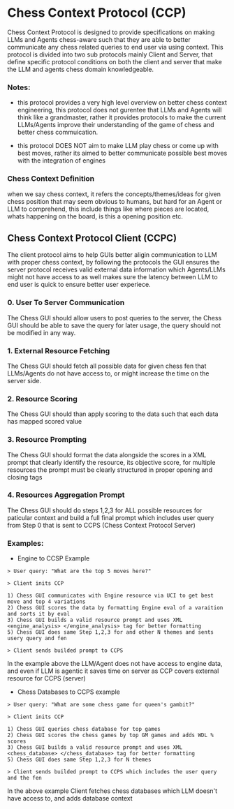 # Chess Context Protocol (CCP)

Chess Context Protocol is designed to provide specifications on making LLMs and Agents chess-aware such that
they are able to better communicate any chess related queries to end user via using context. This protocol
is divided into two sub protocols mainly Client and Server, that define specific protocol conditions on both 
the client and server that make the LLM and agents chess domain knowledgeable. 

### Notes:
- this protocol provides a very high level overview on better chess context engineering, this protocol does not gurentee that LLMs and Agents will think like a grandmaster, rather it provides protocols to make the current LLMs/Agents improve their understanding of the game of chess and better chess commuication.

- this protocol DOES NOT aim to make LLM play chess or come up with best moves, rather its aimed to better communicate possible best moves with the integration of engines

### Chess Context Definition
when we say chess context, it refers the concepts/themes/ideas for given chess position that may seem obvious to humans, but hard for an Agent or LLM to comprehend, this include things like where pieces are located, whats happening on the board, is this a opening position etc.

## Chess Context Protocol Client (CCPC)

The client protocol aims to help GUIs better aligin communication to LLM with proper chess context, by following the protocols the GUI ensures the server protocol receives valid external data information which Agents/LLMs might 
not have access to as well makes sure the latency between LLM to end user is quick to ensure better user experiece. 

### 0. User To Server Communication

The Chess GUI should allow users to post queries to the server, the Chess GUI should be able to save the query
for later usage, the query should not be modified in any way.

### 1. External Resource Fetching

The Chess GUI should fetch all possible data for given chess fen that LLMs/Agents do not have access to, or might increase the time on the server side. 

### 2. Resource Scoring

The Chess GUI should than apply scoring to the data such that each data has mapped scored value

### 3. Resource Prompting

The Chess GUI should format the data alongside the scores in a XML prompt that clearly identify the resource, its objective score, for multiple resources the prompt must be clearly structured in proper opening and closing tags

### 4. Resources Aggregation Prompt

The Chess GUI should do steps 1,2,3 for ALL possible resources for paticular context and build a full final prompt which includes user query from Step 0 that is sent to CCPS (Chess Context Protocol Server)

### Examples:
- Engine to CCSP Example
```
> User query: "What are the top 5 moves here?"

> Client inits CCP 

1) Chess GUI communicates with Engine resource via UCI to get best move and top 4 variations
2) Chess GUI scores the data by formatting Engine eval of a varaition and sorts it by eval
3) Chess GUI builds a valid resource prompt and uses XML <engine_analysis> </engine_analysis> tag for better formatting
5) Chess GUI does same Step 1,2,3 for and other N themes and sents usery query and fen

> Client sends builded prompt to CCPS
```

In the example above the LLM/Agent does not have access to engine data, and even if LLM is agentic it saves time on server as CCP covers external resource for CCPS (server)

- Chess Databases to CCPS example

```
> User query: "What are some chess game for queen's gambit?"

> Client inits CCP 

1) Chess GUI queries chess database for top games
2) Chess GUI scores the chess games by top GM games and adds WDL % scores
3) Chess GUI builds a valid resource prompt and uses XML <chess_database> </chess_database> tag for better formatting
5) Chess GUI does same Step 1,2,3 for N themes

> Client sends builded prompt to CCPS which includes the user query and the fen
```
In the above example Client fetches chess databases which LLM doesn't have access to, and adds database context




